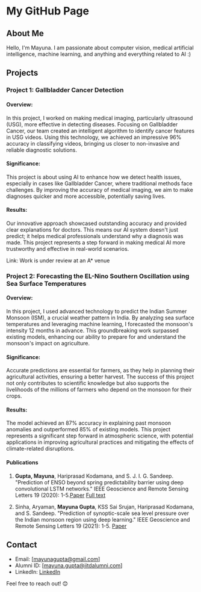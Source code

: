 # My GitHub Page

## About Me

Hello, I'm Mayuna. I am passionate about computer vision, medical artificial intelligence, machine learning, and anything and everything related to AI :)

## Projects

### Project 1: Gallbladder Cancer Detection

#### Overview:
In this project, I worked on making medical imaging, particularly ultrasound (USG), more effective in detecting diseases. Focusing on Gallbladder Cancer, our team created an intelligent algorithm to identify cancer features in USG videos. Using this technology, we achieved an impressive 96% accuracy in classifying videos, bringing us closer to non-invasive and reliable diagnostic solutions.

#### Significance:
This project is about using AI to enhance how we detect health issues, especially in cases like Gallbladder Cancer, where traditional methods face challenges. By improving the accuracy of medical imaging, we aim to make diagnoses quicker and more accessible, potentially saving lives.

#### Results:
Our innovative approach showcased outstanding accuracy and provided clear explanations for doctors. This means our AI system doesn't just predict; it helps medical professionals understand why a diagnosis was made. This project represents a step forward in making medical AI more trustworthy and effective in real-world scenarios.

Link: Work is under review at an A* venue

### Project 2: Forecasting the EL-Nino Southern Oscillation using Sea Surface Temperatures

#### Overview:
In this project, I used advanced technology to predict the Indian Summer Monsoon (ISM), a crucial weather pattern in India. By analyzing sea surface temperatures and leveraging machine learning, I forecasted the monsoon's intensity 12 months in advance. This groundbreaking work surpassed existing models, enhancing our ability to prepare for and understand the monsoon's impact on agriculture.

#### Significance:
Accurate predictions are essential for farmers, as they help in planning their agricultural activities, ensuring a better harvest. The success of this project not only contributes to scientific knowledge but also supports the livelihoods of the millions of farmers who depend on the monsoon for their crops.

#### Results:
The model achieved an 87% accuracy in explaining past monsoon anomalies and outperformed 85% of existing models. This project represents a significant step forward in atmospheric science, with potential applications in improving agricultural practices and mitigating the effects of climate-related disruptions.

#### Publications
1. **Gupta, Mayuna**, Hariprasad Kodamana, and S. J. I. G. Sandeep. "Prediction of ENSO beyond spring predictability barrier using deep convolutional LSTM networks." IEEE Geoscience and Remote Sensing Letters 19 (2020): 1-5.[Paper](https://ieeexplore.ieee.org/abstract/document/9244083) [Full text](https://www.researchgate.net/profile/Mayuna-Gupta-2/publication/345098701_Prediction_of_ENSO_Beyond_Spring_Predictability_Barrier_Using_Deep_Convolutional_LSTM_Networks/links/63677fcb431b1f530076b8d9/Prediction-of-ENSO-Beyond-Spring-Predictability-Barrier-Using-Deep-Convolutional-LSTM-Networks.pdf)

2. Sinha, Aryaman, **Mayuna Gupta**, KSS Sai Srujan, Hariprasad Kodamana, and S. Sandeep. "Prediction of synoptic-scale sea level pressure over the Indian monsoon region using deep learning." IEEE Geoscience and Remote Sensing Letters 19 (2021): 1-5. [Paper](https://ieeexplore.ieee.org/abstract/document/9507518)



## Contact

- Email: [mayunagupta@gmail.com]
- Alumni ID: [mayuna.gupta@iitdalumni.com]
- LinkedIn: [LinkedIn](https://www.linkedin.com/in/mayuna-gupta/)

Feel free to reach out! 😊
